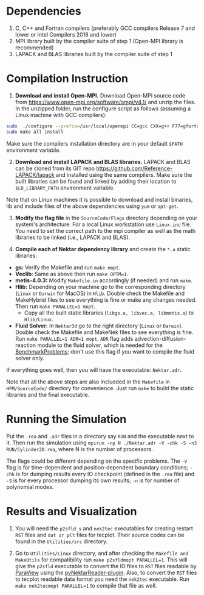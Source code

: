 # Dependencies
1. C, C++ and Fortran compilers (preferably GCC compilers Release 7 and lower or Intel Compilers 2018 and lower)
2. MPI library built by the compiler suite of step 1 (Open-MPI library is recommended)
3. LAPACK and BLAS libraries built by the compiler suite of step 1

# Compilation Instruction
1. **Download and install Open-MPI.** Download Open-MPI source code from https://www.open-mpi.org/software/ompi/v4.1/ and unzip the files. In the unzipped folder, run the configure script as follows (assuming a Linux machine with GCC compilers):

```bash
sudo  ./configure --prefix=/usr/local/openmpi CC=gcc CXX=g++ F77=gfortran FC=gfortran
sudo make all install
```
Make sure the compilers installation directory are in your default `$PATH` environment variable.

2. **Download and install LAPACK and BLAS libraries.** LAPACK and BLAS can be cloned from its GIT repo https://github.com/Reference-LAPACK/lapack and installed using the same compilers. Make sure the built libraries can be found and linked by adding their location to `$LD_LIBRARY_PATH` environment variable.

Note that on Linux machines it is possible to download and install binaries, lib and include files of the above dependencies using `yum` or `apt-get`.

3. **Modify the flag file** in the `SourceCode/Flags` directory depending on your system's architecture. For a local Linux workstation use `Linux.inc` file. 
You need to set the correct path to the mpi compiler as well as the math libraries to be linked (i.e., LAPACK and BLAS).

4. **Compile each of Nektar dependency library** and create the `*.a` static libraries:

- **gs:** Verify the Makefile and run `make mopt`.
- **Veclib**: Same as above then run `make OPTM=1`.
- **metis-4.0.3:** Modify `Makefile.in` accordingly (if needed) and run `make`.
- **Hlib:** Depending on your machine go to the corresponding directory (`Linux` or `Darwin` for MacOS) in `Hlib`. Double check the Makefile and MakeHybrid files to see everything is fine or make any changes needed. Then run `make PARALLEL=1 mopt`.
  - Copy all the built static libraries (`libgs.a, libvec.a, libmetis.a`) to `Hlib/Linux`.
- **Fluid Solver:** In `Nektar3d` go to the right directory (`Linux` or `Darwin`). Double check the Makefile and MakeNek files to see everything is fine. Run `make PARALLEL=1 ADR=1 mopt`. `ADR` flag adds advection-diffusion-reaction module to the fluid solver, which is needed for the [BenchmarkProblems](https://github.com/alirezayazdani1/HFM/tree/master/BenchmarkProblems); don't use this flag if you want to compile the fluid solver only.

If everything goes well, then you will have the executable: `Nektar.adr`.

Note that all the above steps are also inclueded in the `Makefile` in `HFM/SourceCode/` directory for convenience. Just run `make` to build the static libraries and the final executable.

# Running the Simulation

Put the `.rea` and `.adr` files in a directory say `RUN` and the executable next to it. Then run the simulation using `mpirun -np N ./Nektar.adr -V -chk -S -n3 RUN/Cylinder2D.rea`, where N is the number of processors.

The flags could be different depending on the specific problems. The `-V` flag is for time-dependent and position-dependent boundary conditions; `-chk` is for dumping results every IO checkpoint (defined in the `.rea` file) and `-S` is for every processor dumping its own results; `-n` is for number of polynomial modes.

# Results and Visualization

1. You will need the `p2sfld_s` and `nek2tec` executables for creating restart `RST` files and `dat or plt` files for tecplot. Their source codes can be found in the `Utilities/src` directory.

2. Go to `Utilities/Linux` directory, and after checking the `Makefile and MakeUtils` for compatibility run `make p2sfldmopt PARALLEL=1`. 
This will give the `p2sfld` executable to convert the IO files to `RST` files readable by [ParaView](https://www.paraview.org/) using the [pvNektarReader-plugin](https://github.com/alirezayazdani1/pvNektarReader-Plugin). Also, to convert the `RST` files to tecplot readable data format you need the `nek2tec` executable. Run `make nek2tecmopt PARALLEL=1` to compile that file as well.
